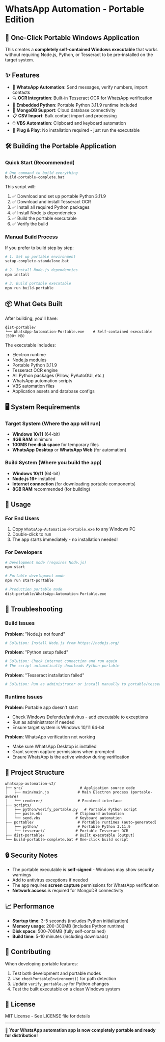 # WhatsApp Automation - Portable Edition

## 🚀 One-Click Portable Windows Application

This creates a **completely self-contained Windows executable** that works without requiring Node.js, Python, or Tesseract to be pre-installed on the target system.

## ✨ Features

- 📱 **WhatsApp Automation**: Send messages, verify numbers, import contacts
- 🔍 **OCR Integration**: Built-in Tesseract OCR for WhatsApp verification
- 🐍 **Embedded Python**: Portable Python 3.11.9 runtime included
- 💾 **MongoDB Support**: Cloud database connectivity
- 📋 **CSV Import**: Bulk contact import and processing
- 🖱️ **VBS Automation**: Clipboard and keyboard automation
- 🎯 **Plug & Play**: No installation required - just run the executable

## 🛠️ Building the Portable Application

### Quick Start (Recommended)

```bash
# One command to build everything
build-portable-complete.bat
```

This script will:
1. ✅ Download and set up portable Python 3.11.9
2. ✅ Download and install Tesseract OCR
3. ✅ Install all required Python packages
4. ✅ Install Node.js dependencies
5. ✅ Build the portable executable
6. ✅ Verify the build

### Manual Build Process

If you prefer to build step by step:

```bash
# 1. Set up portable environment
setup-complete-standalone.bat

# 2. Install Node.js dependencies
npm install

# 3. Build portable executable
npm run build-portable
```

## 📦 What Gets Built

After building, you'll have:

```
dist-portable/
└── WhatsApp-Automation-Portable.exe    # Self-contained executable (500+ MB)
```

The executable includes:
- Electron runtime
- Node.js modules
- Portable Python 3.11.9
- Tesseract OCR engine
- All Python packages (Pillow, PyAutoGUI, etc.)
- WhatsApp automation scripts
- VBS automation files
- Application assets and database configs

## 🖥️ System Requirements

### Target System (Where the app will run)
- **Windows 10/11** (64-bit)
- **4GB RAM** minimum
- **100MB free disk space** for temporary files
- **WhatsApp Desktop** or **WhatsApp Web** (for automation)

### Build System (Where you build the app)
- **Windows 10/11** (64-bit)
- **Node.js 16+** installed
- **Internet connection** (for downloading portable components)
- **8GB RAM** recommended (for building)

## 🚀 Usage

### For End Users
1. Copy `WhatsApp-Automation-Portable.exe` to any Windows PC
2. Double-click to run
3. The app starts immediately - no installation needed!

### For Developers
```bash
# Development mode (requires Node.js)
npm start

# Portable development mode
npm run start-portable

# Production portable mode
dist-portable/WhatsApp-Automation-Portable.exe
```

## 🔧 Troubleshooting

### Build Issues

**Problem**: "Node.js not found"
```bash
# Solution: Install Node.js from https://nodejs.org/
```

**Problem**: "Python setup failed"
```bash
# Solution: Check internet connection and run again
# The script automatically downloads Python portable
```

**Problem**: "Tesseract installation failed"
```bash
# Solution: Run as administrator or install manually to portable/tesseract/
```

### Runtime Issues

**Problem**: Portable app doesn't start
- Check Windows Defender/antivirus - add executable to exceptions
- Run as administrator if needed
- Ensure target system is Windows 10/11 64-bit

**Problem**: WhatsApp verification not working
- Make sure WhatsApp Desktop is installed
- Grant screen capture permissions when prompted
- Ensure WhatsApp is the active window during verification

## 📁 Project Structure

```
whatsapp-automation-v2/
├── src/                          # Application source code
│   ├── main/main.js             # Main Electron process (portable-aware)
│   └── renderer/                # Frontend interface
├── scripts/
│   ├── python/verify_portable.py   # Portable Python script
│   ├── paste.vbs               # Clipboard automation
│   └── send.vbs                # Keyboard automation
├── portable/                    # Portable runtimes (auto-generated)
│   ├── python/                  # Portable Python 3.11.9
│   └── tesseract/              # Portable Tesseract OCR
├── dist-portable/              # Built executable (output)
└── build-portable-complete.bat # One-click build script
```

## 🔒 Security Notes

- The portable executable is **self-signed** - Windows may show security warnings
- Add to antivirus exceptions if needed
- The app requires **screen capture** permissions for WhatsApp verification
- **Network access** is required for MongoDB connectivity

## 📈 Performance

- **Startup time**: 3-5 seconds (includes Python initialization)
- **Memory usage**: 200-300MB (includes Python runtime)
- **Disk space**: 500-700MB (fully self-contained)
- **Build time**: 5-10 minutes (including downloads)

## 🤝 Contributing

When developing portable features:

1. Test both development and portable modes
2. Use `checkPortableEnvironment()` for path detection
3. Update `verify_portable.py` for Python changes
4. Test the built executable on a clean Windows system

## 📄 License

MIT License - See LICENSE file for details

---

🎉 **Your WhatsApp automation app is now completely portable and ready for distribution!**
